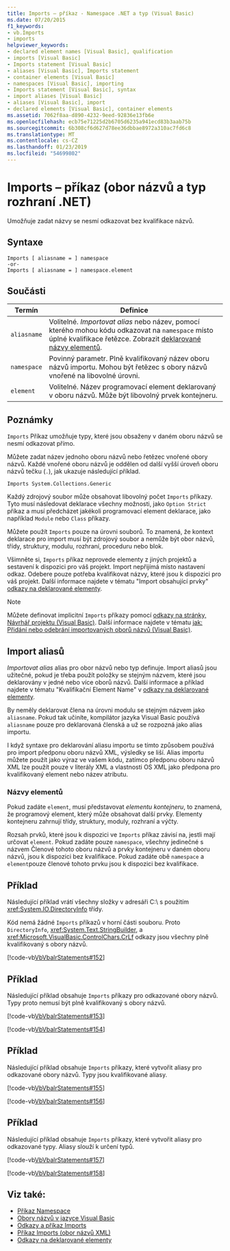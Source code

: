 ```yaml
---
title: Imports – příkaz - Namespace .NET a typ (Visual Basic)
ms.date: 07/20/2015
f1_keywords:
- vb.Imports
- imports
helpviewer_keywords:
- declared element names [Visual Basic], qualification
- imports [Visual Basic]
- Imports statement [Visual Basic]
- aliases [Visual Basic], Imports statement
- container elements [Visual Basic]
- namespaces [Visual Basic], importing
- Imports statement [Visual Basic], syntax
- import aliases [Visual Basic]
- aliases [Visual Basic], import
- declared elements [Visual Basic], container elements
ms.assetid: 7062f8aa-d890-4232-9eed-92836e13fb6e
ms.openlocfilehash: ecb75e71225d2b6705d6235a941ecd83b3aab75b
ms.sourcegitcommit: 6b308cf6d627d78ee36dbbae8972a310ac7fd6c8
ms.translationtype: MT
ms.contentlocale: cs-CZ
ms.lasthandoff: 01/23/2019
ms.locfileid: "54699802"
---
```

# <a name="imports-statement-net-namespace-and-type"></a>Imports – příkaz (obor názvů a typ rozhraní .NET)
Umožňuje zadat názvy se nesmí odkazovat bez kvalifikace názvů.  
  
## <a name="syntax"></a>Syntaxe  
  
```  
Imports [ aliasname = ] namespace  
-or-  
Imports [ aliasname = ] namespace.element  
```  
  
## <a name="parts"></a>Součásti  
  
|Termín|Definice|  
|---|---|  
|`aliasname`|Volitelné. *Importovat alias* nebo název, pomocí kterého mohou kódu odkazovat na `namespace` místo úplné kvalifikace řetězce. Zobrazit [deklarované názvy elementů](../../../visual-basic/programming-guide/language-features/declared-elements/declared-element-names.md).|  
|`namespace`|Povinný parametr. Plně kvalifikovaný název oboru názvů importu. Mohou být řetězec s obory názvů vnořené na libovolné úrovni.|  
|`element`|Volitelné. Název programovací element deklarovaný v oboru názvů. Může být libovolný prvek kontejneru.|  
  
## <a name="remarks"></a>Poznámky  
 `Imports` Příkaz umožňuje typy, které jsou obsaženy v daném oboru názvů se nesmí odkazovat přímo.  
  
 Můžete zadat název jednoho oboru názvů nebo řetězec vnořené obory názvů. Každé vnořené oboru názvů je oddělen od další vyšší úroveň oboru názvů tečku (`.`), jak ukazuje následující příklad.  
  
 `Imports System.Collections.Generic`  
  
 Každý zdrojový soubor může obsahovat libovolný počet `Imports` příkazy. Tyto musí následovat deklarace všechny možnosti, jako `Option Strict` příkaz a musí předcházet jakékoli programovací element deklarace, jako například `Module` nebo `Class` příkazy.  
  
 Můžete použít `Imports` pouze na úrovni souborů. To znamená, že kontext deklarace pro import musí být zdrojový soubor a nemůže být obor názvů, třídy, struktury, modulu, rozhraní, proceduru nebo blok.  
  
 Všimněte si, `Imports` příkaz neprovede elementy z jiných projektů a sestavení k dispozici pro váš projekt. Import nepřijímá místo nastavení odkaz. Odebere pouze potřeba kvalifikovat názvy, které jsou k dispozici pro váš projekt. Další informace najdete v tématu "Import obsahující prvky" [odkazy na deklarované elementy](../../../visual-basic/programming-guide/language-features/declared-elements/references-to-declared-elements.md).  
  
> [!NOTE]
>  Můžete definovat implicitní `Imports` příkazy pomocí [odkazy na stránky, Návrhář projektu (Visual Basic)](/visualstudio/ide/reference/references-page-project-designer-visual-basic). Další informace najdete v tématu [jak: Přidání nebo odebrání importovaných oborů názvů (Visual Basic)](/visualstudio/ide/how-to-add-or-remove-imported-namespaces-visual-basic).  
  
## <a name="import-aliases"></a>Import aliasů  
 *Importovat alias* alias pro obor názvů nebo typ definuje. Import aliasů jsou užitečné, pokud je třeba použít položky se stejným názvem, které jsou deklarovány v jedné nebo více oborů názvů. Další informace a příklad najdete v tématu "Kvalifikační Element Name" v [odkazy na deklarované elementy](../../../visual-basic/programming-guide/language-features/declared-elements/references-to-declared-elements.md).  
  
 By neměly deklarovat člena na úrovni modulu se stejným názvem jako `aliasname`. Pokud tak učiníte, kompilátor jazyka Visual Basic používá `aliasname` pouze pro deklarovaná členská a už se rozpozná jako alias importu.  
  
 I když syntaxe pro deklarování aliasu importu se tímto způsobem používá pro import předponu oboru názvů XML, výsledky se liší. Alias importu můžete použít jako výraz ve vašem kódu, zatímco předponu oboru názvů XML lze použít pouze v literály XML a vlastnosti OS XML jako předpona pro kvalifikovaný element nebo název atributu.  
  
### <a name="element-names"></a>Názvy elementů  
 Pokud zadáte `element`, musí představovat *elementu kontejneru*, to znamená, že programový element, který může obsahovat další prvky. Elementy kontejneru zahrnují třídy, struktury, moduly, rozhraní a výčty.  
  
 Rozsah prvků, které jsou k dispozici ve `Imports` příkaz závisí na, jestli mají určovat `element`. Pokud zadáte pouze `namespace`, všechny jedinečné s názvem Členové tohoto oboru názvů a prvky kontejneru v daném oboru názvů, jsou k dispozici bez kvalifikace. Pokud zadáte obě `namespace` a `element`pouze členové tohoto prvku jsou k dispozici bez kvalifikace.  
  
## <a name="example"></a>Příklad  
 Následující příklad vrátí všechny složky v adresáři C:\ s použitím <xref:System.IO.DirectoryInfo> třídy.  
  
 Kód nemá žádné `Imports` příkazů v horní části souboru. Proto `DirectoryInfo`, <xref:System.Text.StringBuilder>, a <xref:Microsoft.VisualBasic.ControlChars.CrLf> odkazy jsou všechny plně kvalifikovaný s obory názvů.  
  
 [!code-vb[VbVbalrStatements#152](../../../visual-basic/language-reference/error-messages/codesnippet/VisualBasic/imports-statement-net-namespace-and-type_1.vb)]  
  
## <a name="example"></a>Příklad  
 Následující příklad obsahuje `Imports` příkazy pro odkazované obory názvů. Typy proto nemusí být plně kvalifikovaný s obory názvů.  
  
 [!code-vb[VbVbalrStatements#153](../../../visual-basic/language-reference/error-messages/codesnippet/VisualBasic/imports-statement-net-namespace-and-type_2.vb)]  
  
 [!code-vb[VbVbalrStatements#154](../../../visual-basic/language-reference/error-messages/codesnippet/VisualBasic/imports-statement-net-namespace-and-type_3.vb)]  
  
## <a name="example"></a>Příklad  
 Následující příklad obsahuje `Imports` příkazy, které vytvořit aliasy pro odkazované obory názvů. Typy jsou kvalifikované aliasy.  
  
 [!code-vb[VbVbalrStatements#155](../../../visual-basic/language-reference/error-messages/codesnippet/VisualBasic/imports-statement-net-namespace-and-type_4.vb)]  
  
 [!code-vb[VbVbalrStatements#156](../../../visual-basic/language-reference/error-messages/codesnippet/VisualBasic/imports-statement-net-namespace-and-type_5.vb)]  
  
## <a name="example"></a>Příklad  
 Následující příklad obsahuje `Imports` příkazy, které vytvořit aliasy pro odkazované typy. Aliasy slouží k určení typů.  
  
 [!code-vb[VbVbalrStatements#157](../../../visual-basic/language-reference/error-messages/codesnippet/VisualBasic/imports-statement-net-namespace-and-type_6.vb)]  
  
 [!code-vb[VbVbalrStatements#158](../../../visual-basic/language-reference/error-messages/codesnippet/VisualBasic/imports-statement-net-namespace-and-type_7.vb)]  
  
## <a name="see-also"></a>Viz také:
- [Příkaz Namespace](../../../visual-basic/language-reference/statements/namespace-statement.md)
- [Obory názvů v jazyce Visual Basic](../../../visual-basic/programming-guide/program-structure/namespaces.md)
- [Odkazy a příkaz Imports](../../../visual-basic/programming-guide/program-structure/references-and-the-imports-statement.md)
- [Příkaz Imports (obor názvů XML)](../../../visual-basic/language-reference/statements/imports-statement-xml-namespace.md)
- [Odkazy na deklarované elementy](../../../visual-basic/programming-guide/language-features/declared-elements/references-to-declared-elements.md)
